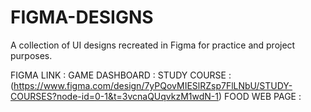 # FIGMA-DESIGNS
A collection of UI designs recreated in Figma for practice and project purposes.

FIGMA LINK :
GAME DASHBOARD : 
STUDY COURSE : (https://www.figma.com/design/7yPQovMIESlRZsp7FlLNbU/STUDY-COURSES?node-id=0-1&t=3vcnaQUqvkzM1wdN-1)
FOOD WEB PAGE : 

